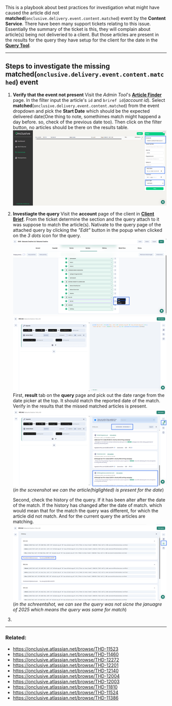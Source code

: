 This is a playbook about best practices for investigation what might have caused the article did not **matched**(`onclusive.delivery.event.content.matched`) event by the **Content Service**. There have been many support tickets relating to this issue. Essentially the summary of the ticket is this, they will complain about article(s) being not deliveried to a client. But those articles are present in the results for the query they have setup for the client for the date in the [**Query Tool**](https://querytool.platform.onclusive.org).

---

## Steps to investigate the missing **matched**(`onclusive.delivery.event.content.matched`) event

1. **Verify that the event not present**
    Visit the _Admin Tool_'s [**Article Finder**](https://client-brief.platform.onclusive.org/admin/find-article) page. In the filter input the article's `id` and `briref id`(_account id_). Select **matched**(`onclusive.delivery.event.content.matched`) from the event dropdown and pick the **Start Date** which should be the expected delivered date(One thing to note, somethimes match might happend a day before. so, check of the previous date too). Then click on the filter button, no articles should be there on the results table.
    ![aritcle_finder_screenshot](https://raw.githubusercontent.com/dinabandhuchak/documentation/refs/heads/main/assets/Screenshot%202025-07-12%20092916.png)
2. **Investiagte the query**
    Visit the **account** page of the client in [**Client Brief**](https://client-brief.platform.onclusive.org/). From the ticket determine the section and the query attach to it was suppose to match the article(s). Nativate to the query page of the attached query by clicking the _"Edit"_ button in the popup when clicked on the _3 dots_ icon for the query.
    ![account_page_section_tab_screenshot](https://raw.githubusercontent.com/dinabandhuchak/documentation/refs/heads/main/assets/Screenshot%202025-07-12%20094048.png)
    ![attached_query_page_schreenshot](https://raw.githubusercontent.com/dinabandhuchak/documentation/refs/heads/main/assets/Screenshot%202025-07-12%20094126.png)
    First, **result** tab on the **query** page and pick out the date range from the date picker at the top. It should match the reported date of the match. Verify in the results that the missed matched articles is present.
    ![query_page_result_tab_screenshot](https://raw.githubusercontent.com/dinabandhuchak/documentation/refs/heads/main/assets/Screenshot%202025-07-12%20095031.png)
    (_in the screenshot we can the article(higlighted) is present for the date_)
    
    Second, check the history of the query. If it has been alter after the date of the match. If the history has changed after the date of match. which would mean that for the match the query was different, for which the article did not match. And for the current query the articles are matching.
    ![query_page_history_tab_screenshot](https://raw.githubusercontent.com/dinabandhuchak/documentation/refs/heads/main/assets/Screenshot%202025-07-12%20095123.png)
    (_in the schreentshot, we can see the query was not sicne the januagre of 2025 which means the query was same for match_)
3. 

---

### Related:
- https://onclusive.atlassian.net/browse/THD-11523
- https://onclusive.atlassian.net/browse/THD-11460
- https://onclusive.atlassian.net/browse/THD-12272
- https://onclusive.atlassian.net/browse/THD-12201
- https://onclusive.atlassian.net/browse/THD-12140
- https://onclusive.atlassian.net/browse/THD-12004
- https://onclusive.atlassian.net/browse/THD-12003
- https://onclusive.atlassian.net/browse/THD-11810
- https://onclusive.atlassian.net/browse/THD-11524
- https://onclusive.atlassian.net/browse/THD-11386